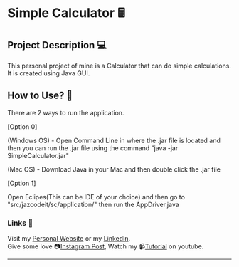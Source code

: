# Simple Calculator 🖩

## Project Description 💻

This personal project of mine is a Calculator that can do simple calculations. It is created using Java GUI.

## How to Use? 🤔

There are 2 ways to run the application.

[Option 0]

(Windows OS) - Open Command Line in where the .jar file is located and then you can run the .jar file using the command "java -jar SimpleCalculator.jar"

(Mac OS) - Download Java in your Mac and then double click the .jar file

[Option 1]

Open Eclipes(This can be IDE of your choice) and then go to "src/jazcodeit/sc/application/" then run the AppDriver.java

### Links 🔗

Visit my [Personal Website](https://jazbaliola.ml) or my [LinkedIn](https://www.linkedin.com/in/jazbaliola/). <br/>
Give some love 📷[Instagram Post](https://jazbaliola.ml), Watch my 📹[Tutorial](https://jazbaliola.ml) on youtube.

---
